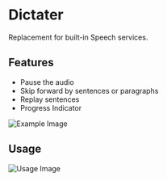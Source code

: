 # Dictater
Replacement for built-in Speech services.

## Features
- Pause the audio
- Skip forward by sentences or paragraphs
- Replay sentences
- Progress Indicator

![Example Image](https://raw.githubusercontent.com/Nosrac/Dictater/master/example.png)


## Usage
![Usage Image](https://raw.githubusercontent.com/Nosrac/Dictater/master/usage.png)
